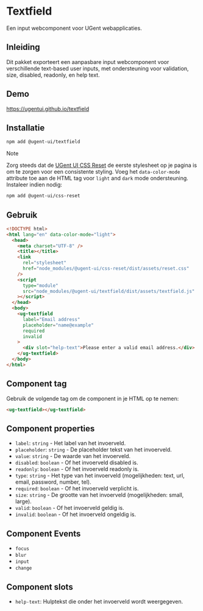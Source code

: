 # Textfield

Een input webcomponent voor UGent webapplicaties.

## Inleiding

Dit pakket exporteert een aanpasbare input webcomponent voor verschillende text-based user inputs, met ondersteuning voor validation, size, disabled, readonly, en help text.

## Demo

https://ugentui.github.io/textfield

## Installatie

```bash
npm add @ugent-ui/textfield
```

> [!NOTE]
> Zorg steeds dat de [UGent UI CSS Reset](https://www.npmjs.com/package/@ugent-ui/css-reset?activeTab=readme) de eerste stylesheet op je pagina is om te zorgen voor een consistente styling. Voeg het `data-color-mode` attribute toe aan de HTML tag voor `light` and `dark` mode ondersteuning. Instaleer indien nodig:

```bash
npm add @ugent-ui/css-reset
```

## Gebruik

```html
<!DOCTYPE html>
<html lang="en" data-color-mode="light">
  <head>
    <meta charset="UTF-8" />
    <title></title>
    <link
      rel="stylesheet"
      href="node_modules/@ugent-ui/css-reset/dist/assets/reset.css"
    />
    <script
      type="module"
      src="node_modules/@ugent-ui/textfield/dist/assets/textfield.js"
    ></script>
  </head>
  <body>
    <ug-textfield
      label="Email address"
      placeholder="name@example"
      required
      invalid
    >
      <div slot="help-text">Please enter a valid email address.</div>
    </ug-textfield>
  </body>
</html>
```

## Component tag

Gebruik de volgende tag om de component in je HTML op te nemen:

```html
<ug-textfield></ug-textfield>
```

## Component properties

- `label`: `string` - Het label van het invoerveld.
- `placeholder`: `string` - De placeholder tekst van het invoerveld.
- `value`: `string` - De waarde van het invoerveld.
- `disabled`: `boolean` - Of het invoerveld disabled is.
- `readonly`: `boolean` - Of het invoerveld readonly is.
- `type`: `string` - Het type van het invoerveld (mogelijkheden: text, url, email, password, number, tel).
- `required`: `boolean` - Of het invoerveld verplicht is.
- `size`: `string` - De grootte van het invoerveld (mogelijkheden: small, large).
- `valid`: `boolean` - Of het invoerveld geldig is.
- `invalid`: `boolean` - Of het invoerveld ongeldig is.

## Component Events

- `focus`
- `blur`
- `input`
- `change`

## Component slots

- `help-text`: Hulptekst die onder het invoerveld wordt weergegeven.
